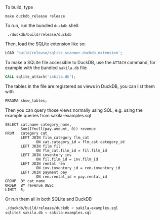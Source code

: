 To build, type 
```
make duckdb_release release
```

To run, run the bundled `duckdb` shell:
```
 ./duckdb/build/release/duckdb 
```

Then, load the SQLite extension like so:
```SQL
LOAD 'build/release/sqlite_scanner.duckdb_extension';
```

To make a SQLite file accessible to DuckDB, use the `ATTACH` command, for example with the bundled `sakila.db` file:
```SQL
CALL sqlite_attach('sakila.db');
```

The tables in the file are registered as views in DuckDB, you can list them with
```SQL
PRAGMA show_tables;
```

Then you can query those views normally using SQL, e.g. using the example queries from sakila-examples.sql

```
SELECT cat.name category_name, 
       Sum(Ifnull(pay.amount, 0)) revenue 
FROM   category cat 
       LEFT JOIN film_category flm_cat 
              ON cat.category_id = flm_cat.category_id 
       LEFT JOIN film fil 
              ON flm_cat.film_id = fil.film_id 
       LEFT JOIN inventory inv 
              ON fil.film_id = inv.film_id 
       LEFT JOIN rental ren 
              ON inv.inventory_id = ren.inventory_id 
       LEFT JOIN payment pay 
              ON ren.rental_id = pay.rental_id 
GROUP  BY cat.name 
ORDER  BY revenue DESC 
LIMIT  5; 
```


Or run them all in both SQLite and DuckDB
```bash
./duckdb/build/release/duckdb < sakila-examples.sql
sqlite3 sakila.db < sakila-examples.sql
```
